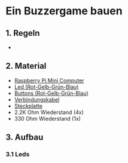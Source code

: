 # Ein Buzzergame bauen
## 1. Regeln
-
## 2. Material
- [Raspberry Pi Mini Computer](https://www.raspberrypi.com)
- [Led (Rot-Gelb-Grün-Blau)](https://www.amazon.de/Youmile-100er-Pack-rund-Leuchtdiode-Mischfarbe/dp/B07PZ75N67)
- [Buttons (Rot-Gelb-Grün-Blau)](https://www.digikey.de/de/products/detail/sparkfun-electronics/PRT-14460/7915747)
- [Verbindungskabel](https://www.amazon.de/Female-Female-Male-Female-Male-Male-Steckbrücken-Drahtbrücken-bunt/dp/B01EV70C78/ref=asc_df_B01EV70C78/?tag=googshopde-21&linkCode=df0&hvadid=310491639325&hvpos=&hvnetw=g&hvrand=11461513820173354466&hvpone=&hvptwo=&hvqmt=&hvdev=c&hvdvcmdl=&hvlocint=&hvlocphy=9042442&hvtargid=pla-362913641420&psc=1&th=1&psc=1&tag=&ref=&adgrpid=59900935617&hvpone=&hvptwo=&hvadid=310491639325&hvpos=&hvnetw=g&hvrand=11461513820173354466&hvqmt=&hvdev=c&hvdvcmdl=&hvlocint=&hvlocphy=9042442&hvtargid=pla-362913641420)
- [Steckplatte](https://www.kaufland.de/product/429289378/?kwd&source=pla&sid=41790452&gclid=Cj0KCQiAnNacBhDvARIsABnDa6-gY4RCjDM2pLt6dpFGdofF5kMT8Iouvvrn-3orQxaCjP3QdQzAJzkaAtBCEALw_wcB)
- 2.2K Ohm Wiederstand (4x)
- 330 Ohm Wiederstand (1x)
## 3. Aufbau
### 3.1 Leds
